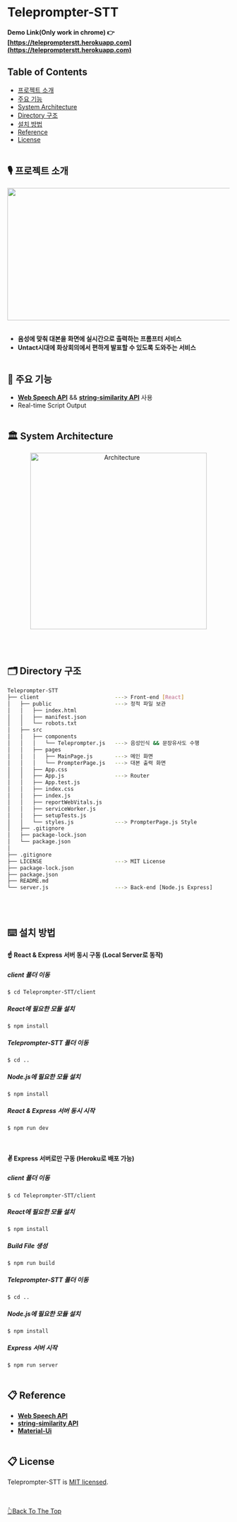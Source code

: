 # Teleprompter-STT  
<strong>Demo Link(Only work in chrome) 👉  [https://teleprompterstt.herokuapp.com](https://teleprompterstt.herokuapp.com)</strong>
## Table of Contents
  - [프로젝트 소개](#-프로젝트-소개)
  - [주요 기능](#-주요-기능)
  - [System Architecture](#-system-architecture)
  - [Directory 구조](#-directory-구조)
  - [설치 방법](#keyboard-설치-방법)
  - [Reference](#-reference)
  - [License](#-license)
<br><br>

## 🎙 프로젝트 소개
<center>
  <img src="https://user-images.githubusercontent.com/29334434/102837733-c4c7f800-443f-11eb-992c-276fe9753331.gif" width="600" height="300" />
</center>
<br>

  - <strong>음성에 맞춰 대본을 화면에 실시간으로 출력하는 프롬프터 서비스</strong>
  - <strong>Untact시대에 화상회의에서 편하게 발표할 수 있도록 도와주는 서비스</strong>
<br><br>

## 📜 주요 기능
  - [**Web Speech API**](https://developer.mozilla.org/en-US/docs/Web/API/Web_Speech_API) && [**string-similarity API**](https://www.npmjs.com/package/string-similarity) 사용
  - Real-time Script Output
<br><br>

## 🏛 System Architecture

<center>
  <img width="400" alt="Architecture" src="https://user-images.githubusercontent.com/29334434/102837082-6e0dee80-443e-11eb-8bf1-d20404297a67.png">
</center>

<br><br>
## 🗂 Directory 구조
```bash
Teleprompter-STT
├── client                        ---> Front-end [React]
│   ├── public                    ---> 정적 파일 보관
│   │   ├── index.html
│   │   ├── manifest.json
│   │   └── robots.txt
│   ├── src
│   │   ├── components
│   │   │   └── Teleprompter.js   ---> 음성인식 && 문장유사도 수행 
│   │   ├── pages
│   │   │   ├── MainPage.js       ---> 메인 화면
│   │   │   └── PrompterPage.js   ---> 대본 출력 화면
│   │   ├── App.css
│   │   ├── App.js                ---> Router
│   │   ├── App.test.js
│   │   ├── index.css
│   │   ├── index.js
│   │   ├── reportWebVitals.js
│   │   ├── serviceWorker.js
│   │   ├── setupTests.js
│   │   └── styles.js             ---> PrompterPage.js Style
│   ├── .gitignore
│   ├── package-lock.json
│   └── package.json
│
├── .gitignore
├── LICENSE                       ---> MIT License
├── package-lock.json
├── package.json
├── README.md
└── server.js                     ---> Back-end [Node.js Express]
```
<br><br>

## :keyboard: 설치 방법
#### ☝️ React & Express 서버 동시 구동 (Local Server로 동작)

##### client 폴더 이동
`$ cd Teleprompter-STT/client`

##### React에 필요한 모듈 설치
`$ npm install`

##### Teleprompter-STT 폴더 이동
`$ cd ..`

##### Node.js에 필요한 모듈 설치
`$ npm install`

##### React & Express 서버 동시 시작
`$ npm run dev`

<br>

#### ✌️ Express 서버로만 구동 (Heroku로 배포 가능)

##### client 폴더 이동
`$ cd Teleprompter-STT/client`

##### React에 필요한 모듈 설치
`$ npm install`

##### Build File 생성
`$ npm run build`

##### Teleprompter-STT 폴더 이동
`$ cd ..`

##### Node.js에 필요한 모듈 설치
`$ npm install`

##### Express 서버 시작
`$ npm run server`
<br><br>

## 📋 Reference
- [**Web Speech API**](https://developer.mozilla.org/en-US/docs/Web/API/Web_Speech_API)
- [**string-similarity API**](https://www.npmjs.com/package/string-similarity)
- [**Material-Ui**](https://material-ui.com/)
<br><br>

## 📋 License
Teleprompter-STT is [MIT licensed](./LICENSE).

<br><br>
[👆Back To The Top](#teleprompter-stt)
